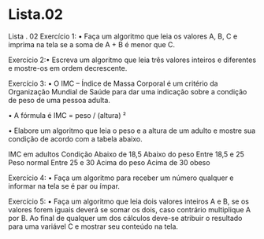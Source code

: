 # Lista.02
Lista . 02
Exercício 1:
• Faça um algoritmo que leia os valores A, B, C e imprima na tela se a soma de A + B é menor que C.

Exercício 2:• Escreva um algoritmo que leia três valores inteiros e diferentes e mostre-os em ordem decrescente.

Exercício 3:
• O IMC – Índice de Massa Corporal é um critério da Organização Mundial de Saúde para dar uma indicação sobre a condição de peso de uma pessoa adulta.

• A fórmula é IMC = peso / (altura) ²

• Elabore um algoritmo que leia o peso e a altura de um adulto e mostre sua condição de acordo com a tabela abaixo.

IMC em adultos Condição
Abaixo de 18,5
Abaixo do peso
Entre 18,5 e 25 Peso normal
Entre 25 e 30
Acima do peso
Acima de 30 obeso

Exercício 4:
• Faça um algoritmo para receber um número qualquer e informar na tela se é par ou ímpar.

Exercício 5:
• Faça um algoritmo que leia dois valores inteiros A e B, se os valores forem iguais deverá se somar os dois, caso contrário multiplique A por B.
Ao final de qualquer um dos cálculos deve-se atribuir o resultado para uma variável C e mostrar seu conteúdo na tela.
